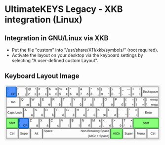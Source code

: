 # UltimateKEYS Legacy - XKB integration (Linux)

## Integration in GNU/Linux via XKB

- Put the file "custom" into "/usr/share/X11/xkb/symbols/" (root required).
- Activate the layout on your desktop via the keyboard settings by selecting "A user-defined custom Layout".

## Keyboard Layout Image

![UltimateKEYS - Keyboard Layout Image](/images/UltimateKEYS%20-%20Keyboard%20Layout%20Image.png)

